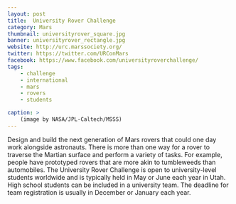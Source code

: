 ```yaml
---
layout: post
title:  University Rover Challenge
category: Mars
thumbnail: universityrover_square.jpg
banner: universityrover_rectangle.jpg
website: http://urc.marssociety.org/
twitter: https://twitter.com/URConMars
facebook: https://www.facebook.com/universityroverchallenge/
tags: 
    - challenge
    - international
    - mars
    - rovers
    - students

caption: >
    (image by NASA/JPL-Caltech/MSSS)
---
```

Design and build the next generation of Mars rovers that could one day work alongside astronauts. There is more than one way for a rover to traverse the Martian surface and perform a variety of tasks. For example, people have prototyped rovers that are more akin to tumbleweeds than automobiles. The University Rover Challenge is open to university-level students worldwide and is typically held in May or June each year in Utah. High school students can be included in a university team. The deadline for team registration is usually in December or January each year.